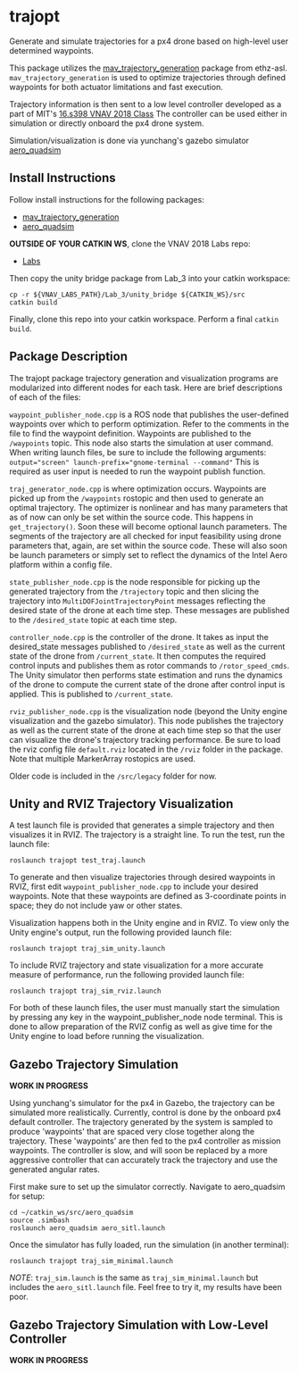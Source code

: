 # trajopt

Generate and simulate trajectories for a px4 drone based on high-level user determined waypoints.

This package utilizes the [mav_trajectory_generation](https://github.com/ethz-asl/mav_trajectory_generation) package from ethz-asl.
``mav_trajectory_generation`` is used to optimize trajectories through defined waypoints for both actuator limitations and fast execution.

Trajectory information is then sent to a low level controller developed as a part of MIT's [16.s398 VNAV 2018 Class](https://github.mit.edu/VNAV2018)
The controller can be used either in simulation or directly onboard the px4 drone system.

Simulation/visualization is done via yunchang's gazebo simulator [aero_quadsim](https://github.mit.edu/yunchang/aero_quadsim)


## Install Instructions

Follow install instructions for the following packages:
* [mav_trajectory_generation](https://github.com/ethz-asl/mav_trajectory_generation)
* [aero_quadsim](https://github.mit.edu/yunchang/aero_quadsim)

**OUTSIDE OF YOUR CATKIN WS**, clone the VNAV 2018 Labs repo:
* [Labs](https://github.mit.edu/VNAV2018/Labs)

Then copy the unity bridge package from Lab_3 into your catkin workspace:
```
cp -r ${VNAV_LABS_PATH}/Lab_3/unity_bridge ${CATKIN_WS}/src
catkin build
```

Finally, clone this repo into your catkin workspace. Perform a final ``catkin build``.


## Package Description

The trajopt package trajectory generation and visualization programs are modularized into different nodes for each task. Here are brief descriptions of each of the files:

``waypoint_publisher_node.cpp`` is a ROS node that publishes the user-defined waypoints over which to perform optimization. Refer to the comments in the file to find the waypoint definition. Waypoints are published to the ``/waypoints`` topic.
This node also starts the simulation at user command. When writing launch files, be sure to include the following arguments:
``output="screen" launch-prefix="gnome-terminal --command"``
This is required as user input is needed to run the waypoint publish function.

``traj_generator_node.cpp`` is where optimization occurs.  Waypoints are picked up from the ```/waypoints``` rostopic and then used to generate an optimal trajectory.
The optimizer is nonlinear and has many parameters that as of now can only be set within the source code. This happens in ```get_trajectory()```. Soon these will become optional launch parameters.
The segments of the trajectory are all checked for input feasibility using drone parameters that, again, are set within the source code. These will also soon be launch parameters or simply set to reflect the dynamics of the Intel Aero platform within a config file.

``state_publisher_node.cpp`` is the node responsible for picking up the generated trajectory from the ``/trajectory`` topic and then slicing the trajectory into ``MultiDOFJointTrajectoryPoint`` messages reflecting the desired state of the drone at each time step. These messages are published to the ``/desired_state`` topic at each time step.

``controller_node.cpp`` is the controller of the drone. It takes as input the desired_state messages published to ``/desired_state`` as well as the current state of the drone from ``/current_state``. It then computes the required control inputs and publishes them as rotor commands to ``/rotor_speed_cmds``. The Unity simulator then performs state estimation and runs the dynamics of the drone to compute the current state of the drone after control input is applied. This is published to ``/current_state``.

``rviz_publisher_node.cpp`` is the visualization node (beyond the Unity engine visualization and the gazebo simulator). This node publishes the trajectory as well as the current state of the drone at each time step so that the user can visualize the drone's trajectory tracking performance. Be sure to load the rviz config file ``default.rviz`` located in the ``/rviz`` folder in the package. Note that multiple MarkerArray rostopics are used.

Older code is included in the ``/src/legacy`` folder for now.


## Unity and RVIZ Trajectory Visualization

A test launch file is provided that generates a simple trajectory and then visualizes it in RVIZ. The trajectory is a straight line. To run the test, run the launch file:
```
roslaunch trajopt test_traj.launch
```

To generate and then visualize trajectories through desired waypoints in RVIZ, first edit ```waypoint_publisher_node.cpp``` to include your desired waypoints. Note that these waypoints are defined as 3-coordinate points in space; they do not include yaw or other states.

Visualization happens both in the Unity engine and in RVIZ. To view only the Unity engine's output, run the following provided launch file:
```
roslaunch trajopt traj_sim_unity.launch
```

To include RVIZ trajectory and state visualization for a more accurate measure of performance, run the following provided launch file:
```
roslaunch trajopt traj_sim_rviz.launch
```

For both of these launch files, the user must manually start the simulation by pressing any key in the waypoint_publisher_node node terminal. This is done to allow preparation of the RVIZ config as well as give time for the Unity engine to load before running the visualization.


## Gazebo Trajectory Simulation

**WORK IN PROGRESS**

Using yunchang's simulator for the px4 in Gazebo, the trajectory can be simulated more realistically. Currently, control is done by the onboard px4 default controller. The trajectory generated by the system is sampled to produce 'waypoints' that are spaced very close together along the trajectory. These 'waypoints' are then fed to the px4 controller as mission waypoints. The controller is slow, and will soon be replaced by a more aggressive controller that can accurately track the trajectory and use the generated angular rates.

First make sure to set up the simulator correctly. Navigate to aero_quadsim for setup:
```
cd ~/catkin_ws/src/aero_quadsim
source .simbash
roslaunch aero_quadsim aero_sitl.launch
```

Once the simulator has fully loaded, run the simulation (in another terminal):
```
roslaunch trajopt traj_sim_minimal.launch
```

*NOTE*: ```traj_sim.launch``` is the same as ```traj_sim_minimal.launch``` but includes the ```aero_sitl.launch``` file. Feel free to try it, my results have been poor.


## Gazebo Trajectory Simulation with Low-Level Controller

**WORK IN PROGRESS**
